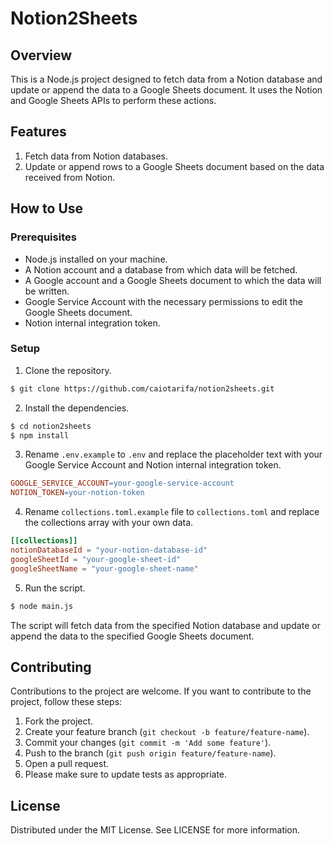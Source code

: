 # Notion2Sheets

## Overview

This is a Node.js project designed to fetch data from a Notion database and update or append the data to a Google Sheets document. It uses the Notion and Google Sheets APIs to perform these actions.

## Features

1. Fetch data from Notion databases.
2. Update or append rows to a Google Sheets document based on the data received from Notion.

## How to Use

### Prerequisites

- Node.js installed on your machine.
- A Notion account and a database from which data will be fetched.
- A Google account and a Google Sheets document to which the data will be written.
- Google Service Account with the necessary permissions to edit the Google Sheets document.
- Notion internal integration token.

### Setup
1. Clone the repository.

```bash
$ git clone https://github.com/caiotarifa/notion2sheets.git
````

2. Install the dependencies.

```bash
$ cd notion2sheets
$ npm install
```

3. Rename `.env.example` to `.env` and replace the placeholder text with your Google Service Account and Notion internal integration token.

```makefile
GOOGLE_SERVICE_ACCOUNT=your-google-service-account
NOTION_TOKEN=your-notion-token
```

4. Rename `collections.toml.example` file to `collections.toml` and replace the collections array with your own data.

```toml
[[collections]]
notionDatabaseId = "your-notion-database-id"
googleSheetId = "your-google-sheet-id"
googleSheetName = "your-google-sheet-name"
```

5. Run the script.

```bash
$ node main.js
```

The script will fetch data from the specified Notion database and update or append the data to the specified Google Sheets document.

## Contributing

Contributions to the project are welcome. If you want to contribute to the project, follow these steps:

1. Fork the project.
2. Create your feature branch (`git checkout -b feature/feature-name`).
3. Commit your changes (`git commit -m 'Add some feature'`).
4. Push to the branch (`git push origin feature/feature-name`).
5. Open a pull request.
6. Please make sure to update tests as appropriate.

## License

Distributed under the MIT License. See LICENSE for more information.
